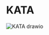 # KATA
![KATA drawio](https://user-images.githubusercontent.com/106749703/211161848-9a5e133b-d680-407e-a9b0-318a3ed7aa2f.png)
